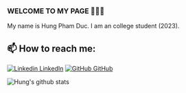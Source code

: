 ### WELCOME TO MY PAGE 👋👋👋
My name is Hung Pham Duc. I am an college student (2023).
## 📫 How to reach me: 

[![Linkedin](https://i.stack.imgur.com/gVE0j.png) LinkedIn](https://www.linkedin.com/in/h%C6%B0ng-ph%E1%BA%A1m-%C4%91%E1%BB%A9c-96193426b/) [![GitHub](https://i.stack.imgur.com/tskMh.png) GitHub](https://github.com/hungnts1008) 


![Hung's github stats](https://github-readme-stats-git-masterrstaa-rickstaa.vercel.app/api?username=hungnts1008&show_icons=true&theme=tokyonight&hide=contribs,prs,issues)

